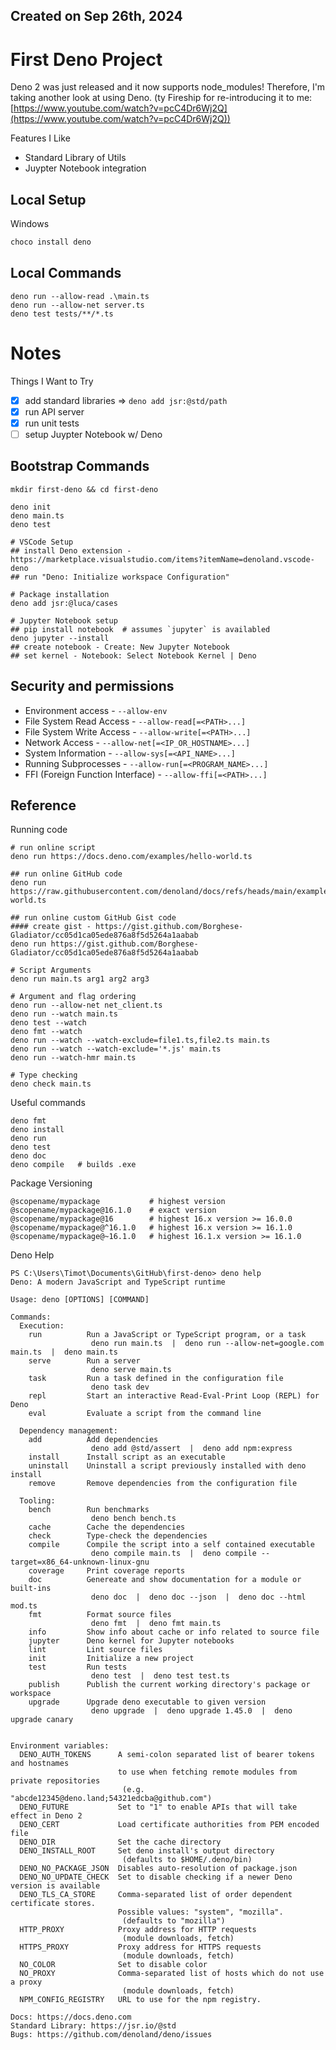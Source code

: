 ## Created on Sep 26th, 2024

# First Deno Project
Deno 2 was just released and it now supports node_modules! Therefore, I'm taking another look at using Deno. (ty Fireship for re-introducing it to me: [https://www.youtube.com/watch?v=pcC4Dr6Wj2Q](https://www.youtube.com/watch?v=pcC4Dr6Wj2Q))

Features I Like
- Standard Library of Utils
- Juypter Notebook integration

## Local Setup
Windows
```powershell
choco install deno
```

## Local Commands
```
deno run --allow-read .\main.ts
deno run --allow-net server.ts
deno test tests/**/*.ts
```

# Notes
Things I Want to Try
- [X] add standard libraries => `deno add jsr:@std/path`
- [X] run API server
- [X] run unit tests
- [ ] setup Juypter Notebook w/ Deno

## Bootstrap Commands
```
mkdir first-deno && cd first-deno

deno init
deno main.ts
deno test

# VSCode Setup
## install Deno extension - https://marketplace.visualstudio.com/items?itemName=denoland.vscode-deno
## run "Deno: Initialize workspace Configuration"

# Package installation
deno add jsr:@luca/cases

# Jupyter Notebook setup
## pip install notebook  # assumes `jupyter` is availabled
deno jupyter --install
## create notebook - Create: New Jupyter Notebook
## set kernel - Notebook: Select Notebook Kernel | Deno
```

## Security and permissions
- Environment access - `--allow-env`
- File System Read Access - `--allow-read[=<PATH>...]`
- File System Write Access - `--allow-write[=<PATH>...]`
- Network Access - `--allow-net[=<IP_OR_HOSTNAME>...]`
- System Information - `--allow-sys[=<API_NAME>...]`
- Running Subprocesses - `--allow-run[=<PROGRAM_NAME>...]`
- FFI (Foreign Function Interface) - `--allow-ffi[=<PATH>...]`

## Reference
Running code
```
# run online script
deno run https://docs.deno.com/examples/hello-world.ts

## run online GitHub code
deno run https://raw.githubusercontent.com/denoland/docs/refs/heads/main/examples/hello-world.ts

## run online custom GitHub Gist code
#### create gist - https://gist.github.com/Borghese-Gladiator/cc05d1ca05ede876a8f5d5264a1aabab
deno run https://gist.github.com/Borghese-Gladiator/cc05d1ca05ede876a8f5d5264a1aabab

# Script Arguments
deno run main.ts arg1 arg2 arg3

# Argument and flag ordering
deno run --allow-net net_client.ts
deno run --watch main.ts
deno test --watch
deno fmt --watch
deno run --watch --watch-exclude=file1.ts,file2.ts main.ts
deno run --watch --watch-exclude='*.js' main.ts
deno run --watch-hmr main.ts

# Type checking
deno check main.ts
```

Useful commands
```
deno fmt
deno install
deno run
deno test
deno doc
deno compile   # builds .exe
```

Package Versioning
```
@scopename/mypackage           # highest version
@scopename/mypackage@16.1.0    # exact version
@scopename/mypackage@16        # highest 16.x version >= 16.0.0
@scopename/mypackage@^16.1.0   # highest 16.x version >= 16.1.0
@scopename/mypackage@~16.1.0   # highest 16.1.x version >= 16.1.0
```

Deno Help
```
PS C:\Users\Timot\Documents\GitHub\first-deno> deno help
Deno: A modern JavaScript and TypeScript runtime

Usage: deno [OPTIONS] [COMMAND]

Commands:
  Execution:
    run          Run a JavaScript or TypeScript program, or a task
                  deno run main.ts  |  deno run --allow-net=google.com main.ts  |  deno main.ts
    serve        Run a server
                  deno serve main.ts
    task         Run a task defined in the configuration file
                  deno task dev
    repl         Start an interactive Read-Eval-Print Loop (REPL) for Deno
    eval         Evaluate a script from the command line

  Dependency management:
    add          Add dependencies
                  deno add @std/assert  |  deno add npm:express
    install      Install script as an executable
    uninstall    Uninstall a script previously installed with deno install
    remove       Remove dependencies from the configuration file

  Tooling:
    bench        Run benchmarks
                  deno bench bench.ts
    cache        Cache the dependencies
    check        Type-check the dependencies
    compile      Compile the script into a self contained executable
                  deno compile main.ts  |  deno compile --target=x86_64-unknown-linux-gnu
    coverage     Print coverage reports
    doc          Genereate and show documentation for a module or built-ins
                  deno doc  |  deno doc --json  |  deno doc --html mod.ts
    fmt          Format source files
                  deno fmt  |  deno fmt main.ts
    info         Show info about cache or info related to source file
    jupyter      Deno kernel for Jupyter notebooks
    lint         Lint source files
    init         Initialize a new project
    test         Run tests
                  deno test  |  deno test test.ts
    publish      Publish the current working directory's package or workspace
    upgrade      Upgrade deno executable to given version
                  deno upgrade  |  deno upgrade 1.45.0  |  deno upgrade canary


Environment variables:
  DENO_AUTH_TOKENS      A semi-colon separated list of bearer tokens and hostnames
                        to use when fetching remote modules from private repositories
                         (e.g. "abcde12345@deno.land;54321edcba@github.com")
  DENO_FUTURE           Set to "1" to enable APIs that will take effect in Deno 2
  DENO_CERT             Load certificate authorities from PEM encoded file
  DENO_DIR              Set the cache directory
  DENO_INSTALL_ROOT     Set deno install's output directory
                         (defaults to $HOME/.deno/bin)
  DENO_NO_PACKAGE_JSON  Disables auto-resolution of package.json
  DENO_NO_UPDATE_CHECK  Set to disable checking if a newer Deno version is available
  DENO_TLS_CA_STORE     Comma-separated list of order dependent certificate stores.
                        Possible values: "system", "mozilla".
                         (defaults to "mozilla")
  HTTP_PROXY            Proxy address for HTTP requests
                         (module downloads, fetch)
  HTTPS_PROXY           Proxy address for HTTPS requests
                         (module downloads, fetch)
  NO_COLOR              Set to disable color
  NO_PROXY              Comma-separated list of hosts which do not use a proxy
                         (module downloads, fetch)
  NPM_CONFIG_REGISTRY   URL to use for the npm registry.

Docs: https://docs.deno.com
Standard Library: https://jsr.io/@std
Bugs: https://github.com/denoland/deno/issues
```
